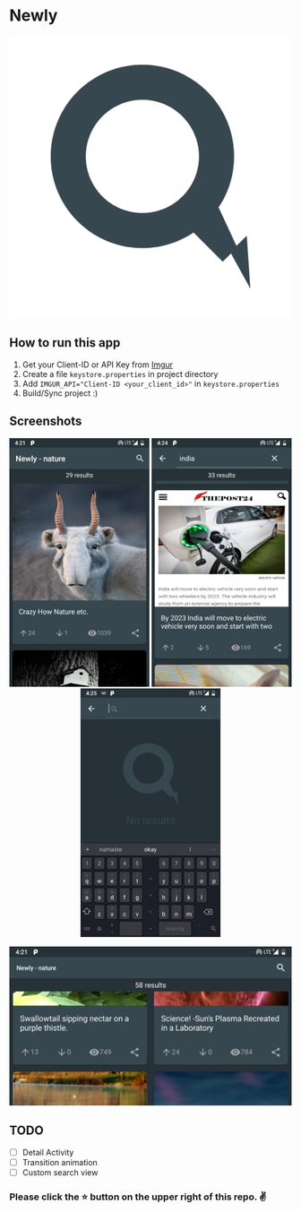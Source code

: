 # Newly

<p align="center"> 
<img src="https://raw.githubusercontent.com/pramodbharti/Newly/master/images/app_icon.png">
</p>

## How to run this app
1. Get your Client-ID or API Key from [Imgur](https://api.imgur.com/)
2. Create a file `keystore.properties` in project directory
3. Add `IMGUR_API="Client-ID <your_client_id>"` in `keystore.properties`
4. Build/Sync project :)

## Screenshots

<p align="center"> 
<img src="https://raw.githubusercontent.com/pramodbharti/Newly/master/images/nature.png" width="250">
<img src="https://raw.githubusercontent.com/pramodbharti/Newly/master/images/india.png" width="250">
<img src="https://raw.githubusercontent.com/pramodbharti/Newly/master/images/blank.png" width="250">
</p>

<p align="center"> 
<img src="https://raw.githubusercontent.com/pramodbharti/Newly/master/images/landscape.png">
</p>

## TODO

- [ ] Detail Activity
- [ ] Transition animation
- [ ] Custom search view

### Please click the :star: button on the upper right of this repo. :v:


